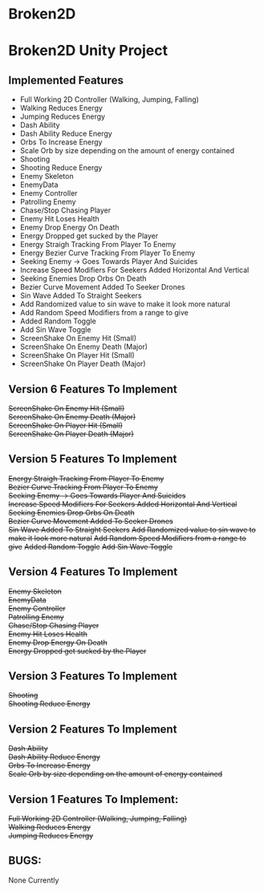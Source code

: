 # Broken2D
# Broken2D Unity Project

## Implemented Features
* Full Working 2D Controller (Walking, Jumping, Falling)
* Walking Reduces Energy
* Jumping Reduces Energy
* Dash Ability
* Dash Ability Reduce Energy
* Orbs To Increase Energy
* Scale Orb by size depending on the amount of energy contained
* Shooting
* Shooting Reduce Energy
* Enemy Skeleton
* EnemyData
* Enemy Controller
* Patrolling Enemy
* Chase/Stop Chasing Player
* Enemy Hit Loses Health
* Enemy Drop Energy On Death
* Energy Dropped get sucked by the Player
* Energy Straigh Tracking From Player To Enemy
* Energy Bezier Curve Tracking From Player To Enemy
* Seeking Enemy -> Goes Towards Player And Suicides
* Increase Speed Modifiers For Seekers Added Horizontal And Vertical
* Seeking Enemies Drop Orbs On Death
* Bezier Curve Movement Added To Seeker Drones
* Sin Wave Added To Straight Seekers
* Add Randomized value to sin wave to make it look more natural
* Add Random Speed Modifiers from a range to give
* Added Random Toggle
* Add Sin Wave Toggle
* ScreenShake On Enemy Hit (Small)
* ScreenShake On Enemy Death (Major)
* ScreenShake On Player Hit (Small)
* ScreenShake On Player Death (Major)

## Version 6 Features To Implement
~~ScreenShake On Enemy Hit (Small)~~\
~~ScreenShake On Enemy Death (Major)~~\
~~ScreenShake On Player Hit (Small)~~\
~~ScreenShake On Player Death (Major)~~

## Version 5 Features To Implement
~~Energy Straigh Tracking From Player To Enemy~~\
~~Bezier Curve Tracking From Player To Enemy~~\
~~Seeking Enemy -> Goes Towards Player And Suicides~~\
~~Increase Speed Modifiers For Seekers Added Horizontal And Vertical~~
~~Seeking Enemies Drop Orbs On Death~~\
~~Bezier Curve Movement Added To Seeker Drones~~\
~~Sin Wave Added To Straight Seekers~~
~~Add Randomized value to sin wave to make it look more natural~~
~~Add Random Speed Modifiers from a range to give~~
~~Added Random Toggle~~
~~Add Sin Wave Toggle~~

## Version 4 Features To Implement
~~Enemy Skeleton~~\
~~EnemyData~~\
~~Enemy Controller~~\
~~Patrolling Enemy~~\
~~Chase/Stop Chasing Player~~\
~~Enemy Hit Loses Health~~\
~~Enemy Drop Energy On Death~~\
~~Energy Dropped get sucked by the Player~~

## Version 3 Features To Implement
~~Shooting~~\
~~Shooting Reduce Energy~~

## Version 2 Features To Implement
~~Dash Ability~~\
~~Dash Ability Reduce Energy~~\
~~Orbs To Increase Energy~~\
~~Scale Orb by size depending on the amount of energy contained~~

## Version 1 Features To Implement:
~~Full Working 2D Controller (Walking, Jumping, Falling)~~\
~~Walking Reduces Energy~~\
~~Jumping Reduces Energy~~

## BUGS:
None Currently